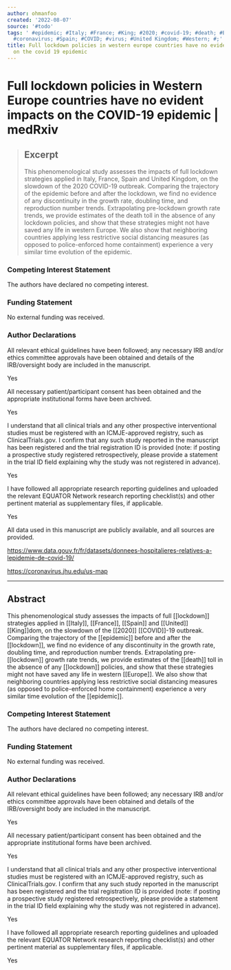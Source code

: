 ```yaml
---
author: ohmanfoo
created: '2022-08-07'
source: '#todo'
tags: ' #epidemic; #Italy; #France; #King; #2020; #covid-19; #death; #Europe; #lockdown;
  #coronavirus; #Spain; #COVID; #virus; #United Kingdom; #Western; #;'
title: Full lockdown policies in western europe countries have no evident impacts
  on the covid 19 epidemic
---
```


# Full lockdown policies in Western Europe countries have no evident impacts on the COVID-19 epidemic | medRxiv

> ## Excerpt
> This phenomenological study assesses the impacts of full lockdown strategies applied in Italy, France, Spain and United Kingdom, on the slowdown of the 2020 COVID-19 outbreak. Comparing the trajectory of the epidemic before and after the lockdown, we find no evidence of any discontinuity in the growth rate, doubling time, and reproduction number trends. Extrapolating pre-lockdown growth rate trends, we provide estimates of the death toll in the absence of any lockdown policies, and show that these strategies might not have saved any life in western Europe. We also show that neighboring countries applying less restrictive social distancing measures (as opposed to police-enforced home containment) experience a very similar time evolution of the epidemic.

### Competing Interest Statement

The authors have declared no competing interest.

### Funding Statement

No external funding was received.

### Author Declarations

All relevant ethical guidelines have been followed; any necessary IRB and/or ethics committee approvals have been obtained and details of the IRB/oversight body are included in the manuscript.

Yes

All necessary patient/participant consent has been obtained and the appropriate institutional forms have been archived.

Yes

I understand that all clinical trials and any other prospective interventional studies must be registered with an ICMJE-approved registry, such as ClinicalTrials.gov. I confirm that any such study reported in the manuscript has been registered and the trial registration ID is provided (note: if posting a prospective study registered retrospectively, please provide a statement in the trial ID field explaining why the study was not registered in advance).

Yes

I have followed all appropriate research reporting guidelines and uploaded the relevant EQUATOR Network research reporting checklist(s) and other pertinent material as supplementary files, if applicable.

Yes

All data used in this manuscript are publicly available, and all sources are provided.

<https://www.data.gouv.fr/fr/datasets/donnees-hospitalieres-relatives-a-lepidemie-de-covid-19/> 

<https://coronavirus.jhu.edu/us-map>

---
## Abstract

This phenomenological study assesses the impacts of full [[lockdown]] strategies applied in [[Italy]], [[France]], [[Spain]] and [[United]] [[King]]dom, on the slowdown of the [[2020]] [[COVID]]-19 outbreak. Comparing the trajectory of the [[epidemic]] before and after the [[lockdown]], we find no evidence of any discontinuity in the growth rate, doubling time, and reproduction number trends. Extrapolating pre-[[lockdown]] growth rate trends, we provide estimates of the [[death]] toll in the absence of any [[lockdown]] policies, and show that these strategies might not have saved any life in western [[Europe]]. We also show that neighboring countries applying less restrictive social distancing measures (as opposed to police-enforced home containment) experience a very similar time evolution of the [[epidemic]].

### Competing Interest Statement

The authors have declared no competing interest.

### Funding Statement

No external funding was received.

### Author Declarations

All relevant ethical guidelines have been followed; any necessary IRB and/or ethics committee approvals have been obtained and details of the IRB/oversight body are included in the manuscript.

Yes

All necessary patient/participant consent has been obtained and the appropriate institutional forms have been archived.

Yes

I understand that all clinical trials and any other prospective interventional studies must be registered with an ICMJE-approved registry, such as ClinicalTrials.gov. I confirm that any such study reported in the manuscript has been registered and the trial registration ID is provided (note: if posting a prospective study registered retrospectively, please provide a statement in the trial ID field explaining why the study was not registered in advance).

Yes

I have followed all appropriate research reporting guidelines and uploaded the relevant EQUATOR Network research reporting checklist(s) and other pertinent material as supplementary files, if applicable.

Yes